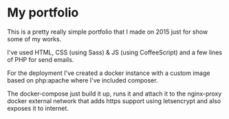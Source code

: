 # My portfolio

This is a pretty really simple portfolio that I made on 2015 just for show some
of my works.

I've used HTML, CSS (using Sass) & JS (using CoffeeScript) and a few lines of
PHP for send emails.

For the deployment I've created a docker instance with a custom image based on
php:apache where I've included composer.

The docker-compose just build it up, runs it and attach it to the nginx-proxy
docker external network that adds https support using letsencrypt and also
exposes it to internet.
